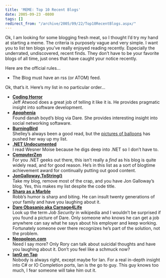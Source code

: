 ```yaml
---
title: 'MEME: Top 10 Recent Blogs'
date: 2005-09-23 -0800
tags: []
redirect_from: "/archive/2005/09/22/Top10RecentBlogs.aspx/"
---
```


Ok, I am looking for some blogging fresh meat, so I thought I’d try my
hand at starting a meme. The criteria is purposely vague and very
simple. I want you to list ten blogs you’ve really enjoyed reading
recently. Especially the underrated, undiscovered, recent finds. They
don’t have to be your favorite blogs of all time, just ones that have
caught your notice recently.

Here are the official rules...

-   The Blog must have an rss (or ATOM) feed.

Ok, that’s it. Here’s my list in no particular order...

-   **[Coding
    Horror](http://www.codinghorror.com/blog/ "Jeff's Blog")**\
     Jeff Atwood does a great job of telling it like it is. He provides
    pragmatic insight into software development.
-   **[Apophenia](http://www.zephoria.org/thoughts/ "dana's Blog")**\
     Found danah boyd’s blog via Dare. She provides interesting insight
    into social networking softaware.
-   **[BurningBird](http://weblog.burningbird.net/ "Shelley's Blog")**\
     Shelley’s always been a good read, but the [pictures of
    balloons](http://weblog.burningbird.net/archives/2005/09/17/focusing/ "pics")
    has pushed her way up my list.
-   **[.NET
    Undocumented](http://wesnerm.blogs.com/net_undocumented/ "Wesner's Blog")**\
     I read Wesner Moise because he digs deep into .NET so I don’t have
    to.
-   **[ComputerZen](http://www.hanselman.com/blog/ "Scott's Blog")**\
     For you .NET geeks out there, this isn’t really a *find* as his
    blog is quite widely read, and for good reason. He’s in this list as
    a sort of blogtime achievement award for continually putting out
    good content.
-   **[JonGalloway.ToString()](http://weblogs.asp.net/jgalloway/ "Jon's Blog")**\
     Take my blog, remove most of the crap, and you have Jon Galloway’s
    blog. Yes, this makes my list despite the code title.
-   **[Sharp as a
    Marble](http://sharpmarbles.stufftoread.com/ "Robb's Blog")**\
     Robb’s humor is sharp and biting. He can insult twenty generations
    of your family and have you laughing about it.
-   **[Dare Obasanjo aka
    Carnage4Life](http://www.25hoursaday.com/weblog/ "Dare's Blog")**\
    Look up the term *Job Security* in wikipedia and I wouldn’t be
    surprised if you found a picture of Dare. Only someone who knows he
    can get a job anywhere can say what he says about his employer and
    keep working. Fortunately someone over there recognizes he’s part of
    the solution, not the problem.
-   **[Neopoleon.com](http://neopoleon.com/blog/ "Rory's Blog")**\
     Need I say more? Only Rory can talk about suicidal thoughts and
    have you laughing about it. Don’t you feel like a schmuck now?
-   **[IanG on
    Tap](http://www.interact-sw.co.uk/iangblog/ "Ian's Blog")**\
     Nobody is always right, except maybe for Ian. For a real in-depth
    insight into C# or IO Completion ports, Ian is the go to guy. This
    guy knows too much, I fear someone will take him out it.


